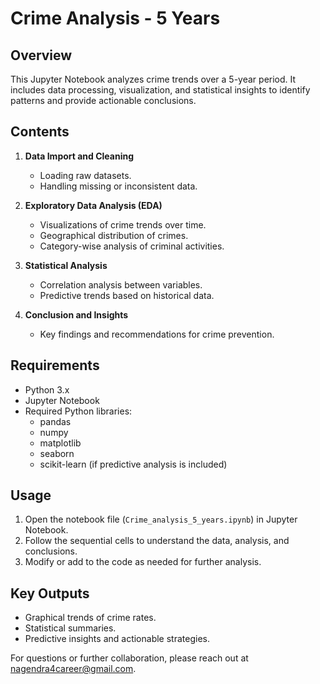 # Crime Analysis - 5 Years

## Overview

This Jupyter Notebook analyzes crime trends over a 5-year period. It includes data processing, visualization, and statistical insights to identify patterns and provide actionable conclusions.

## Contents

1. **Data Import and Cleaning**

   - Loading raw datasets.
   - Handling missing or inconsistent data.

2. **Exploratory Data Analysis (EDA)**

   - Visualizations of crime trends over time.
   - Geographical distribution of crimes.
   - Category-wise analysis of criminal activities.

3. **Statistical Analysis**

   - Correlation analysis between variables.
   - Predictive trends based on historical data.

4. **Conclusion and Insights**

   - Key findings and recommendations for crime prevention.

## Requirements

- Python 3.x
- Jupyter Notebook
- Required Python libraries:
  - pandas
  - numpy
  - matplotlib
  - seaborn
  - scikit-learn (if predictive analysis is included)

## Usage

1. Open the notebook file (`Crime_analysis_5_years.ipynb`) in Jupyter Notebook.
2. Follow the sequential cells to understand the data, analysis, and conclusions.
3. Modify or add to the code as needed for further analysis.

## Key Outputs

- Graphical trends of crime rates.
- Statistical summaries.
- Predictive insights and actionable strategies.

For questions or further collaboration, please reach out at [nagendra4career@gmail.com](mailto\:nagendra4career@gmail.com).

